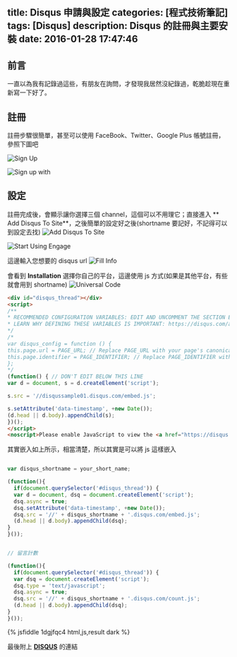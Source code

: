 title: Disqus 申請與設定
categories: [程式技術筆記]
tags: [Disqus]
description: Disqus 的註冊與主要安裝
date: 2016-01-28 17:47:46
---

## 前言
一直以為我有記錄過這些，有朋友在詢問，才發現我居然沒紀錄過，乾脆趁現在重新寫一下好了。

## 註冊
註冊步驟很簡單，甚至可以使用 FaceBook、Twitter、Google Plus 帳號註冊，參照下圖吧

![Sign Up](https://lh3.googleusercontent.com/Y5BBv1_RsATxVwdxGKbm1NcUPQDxrQgENbuXILZrewSQgucijAUX1wtFUArBRdvbjabLRoUMQQQiSK01OEBJsaJqccNjv4gqgPy_9-VGqWxNxsycCfLJZi-nrFuXIf78LOYXkwUu92UZFw26U4_c5jdzrjDaBdHrTNk52loVoyGmkC02oNTCJh6WGvmoIFjXhqRuYbCY7b6g-DyTU03WM5YiLfcEYd0Lh9OMStuQGVmTlwcr_d-GPP5ILecuIN1NbjXD8LWGCfyDfBnvvfVEPkUgGaCq-_JERrFcl86Pv_B839MRwLqxtq4J30XB3Cloez8D2BXgcFITCI1uUu7TD6JzBjPwvbQylDFFHrjCdyDnd5N4KDQgcjmpwcGxHU6Gxw9Td-uP3rYNgpYki0VOrtn5w6MVofe-NzudXgf-BOx5v0mr8XvR2siFUNPLguPRVz3h1jOAlMwnhn7W52xZcYBJCxl5bsjj6TP2rBb5LrK39YL3DVNWZfpwRHllcuutkAIzOzN7iQFSe4jCIPRNqtyM2FhT5StHPsiZnW6HJBfMLMM_LXiHdOW02bBeON1bxiwATqulhr_rSMi8-wgXfLnZMqd_Zn7ngTuKnUFfzYYNcCeiGI5sz7NxMutGNMJ_q4HaQBrhzazXEz4R9Sby4iwi2Yc34YZilCD3idRMfQ=w491-h641-no)

![Sign up with](https://lh3.googleusercontent.com/Fq0T0b7MfZKhJuQ14f0UcCsHeDI4pFof4gABB8KWcffmcQ4emC7k1hijjTvnr5ubyIy-gjwqdk_mDZF5JTUj_5bYIGNxcUKdlJC-Bsn-YRh0aJarqxViNZ5wDJAmZyQxwdpH5aHT93SH_S3Usgfu7SL_6oinjhdA26gLmIlFPnvfrRA2IZRU94i7Z3NiTBY4IXC75OdNd19QLNxBLXCZo6iKkSTS8GtVxAhyFa5PHfl1fRZmeHuIY0dIGhALxV_oP8d7Pmi6fIDoGVLIbQujJCAgn422ro_PfA3tCxMt-Vae6gDqGBwTVdn9UvwaIyi7SWolL1UkKVLOIwQ0foPiWOaFTSPekm_-cm-QWlYcbxkx8N6Ed1uMzeCmqoTiez6IGDKWkxKqTfwGrvbU2RZYOaCRDdAHjgyNNtA2S6SlaS0XGZBUNN1fxxIHDtWcZh9xZgdpwf5vmCu7aDq2Sw0btOfjItE0Lr9p1_yP3Q7hg4IUaEtRkTfVWux_lde_o5mYdMQRsVY8Xr-sMCZRcb5Pbn5CaFewtu23D9mJzvMfz5VG8ut0ggtQ1Wun4TsGwp2FfTaP6Ff7wiNYoLrKwIwV5qfbDUCo-rv-tUGVMTKWb2saKNnnvmOIVCisGeiNk6Va6iT2ckOjLqB6s_EImIpjtFegf-f9orGGwr2XtJFEBg=w491-h688-no)

## 設定
註冊完成後，會顯示讓你選擇三個 channel，這個可以不用理它；直接進入 **
Add Disqus To Site**，之後簡單的設定好之後(shortname 要記好，不記得可以到設定去找)
![Add Disqus To Site](https://lh3.googleusercontent.com/fYpDJpCAWvPVR-kw9ViUcrizd7qfqCw6O3y8hDpIZ5y4tQ0xrRcKEPB7gNR201u_g5SgoS0x6Kf6lAZ3DHMihWQyql8AQTvgYzMVMxRYAjFaKsw_keP1U03u-AHsOrxBlzteMiflzQ28Al6_yCPCBFm66PaX775uOvfnU5aDReLHwCZ6hD04gKus4xBaFZC3A3qXW91YlarICloRhG2nlGNVztMiDDc_FlvJzwAzU3LQ4LdwkmKOfZFFMI3jo8aTzaWllG5lppbyy04APU0sHlcQ5FxWGbNg2-K_NYBxtho2sHGT3Yz9OHKPsW3NHdwwap03TD4JieZwY5TQyZNGQyTBVpQmyVMHJsZHsJSIx1YOfqcOfsYZlbVG9QHshg0fhEeW5AojmzqpdiB_V1ZHXdsfjf7AMkaF_ZDomZlitfGLrQPsrpvACc-XPW-uVjeWHWQWGCAjSQQ1CKkuN4DAbPWWfRRhsyZfZlgmFS_KzQ3NtLWdyYCg6uSta0b96bXev2jloi06-YO1qJ7PGmzvv1hrts8Mruxt25nTgxC1JhgF2wCf47Opm8HrCB1nJMP9IweQHOf_cr2y9JVhCHdIO8FVDb9ur6RHI24suZYCMraBrcwupT77qi5wZ48og_CP-S7luK6sMoO9VulqdBXjH4zrbFyUyIVV-jnVC42sMw=w751-h333-no)

![Start Using Engage](https://lh3.googleusercontent.com/4oGMYSLdYfyWTobAX827PrpuA1AT9Z6u_S7tlq5PVp5vBOFmpOClUUSZZDOaWBYaIsWUUF24wc6m8Wh1nuNAymd-T-IMp9LKso0MMPtVHt8BkeIG9QvVU1kLVcBbHjcxKTUpzZB_A42kJdu9N0-H_sf_BbMfNn6vtRopXg5uaao4nkb4QiaVrpp05PbRUk3s77dYSIkbI_k8DIrFyvvIVYmjo0AkgV8B9bes4jMnjWBj52VFU-fDIHvXApDifA0HKZg4KD3jbGl8MhztgvWKcNHiZz9Xdw4WaGSEturA7XBQABy2ZBpJsIxUe8tFzQMirtMBhy8MgmQi4e88H0nUffHBjpNvdRyeBuTlcuUgB1apWQzxPYsjoed0wSLN1rQVQUYN1fI__gDRz4uVY03Jf6jVodHP3kDkvZaIyHsQlqtEFYnTiBa6pLoo5r6IEdR5iHqL0PE88BtDbltHSCqxRqt5VmuQzMTkdiDiBgIjXP-nTlREXGUtYgZSjIz1i-MutRDEjOa7D8wN5RLvqu4RJ4mvMX782ZTsvqx9HOjlMk7uVt5vkn6d_q0LqxvXi1akPDAthGVd5xBwoLYSeb0hpoP9GCX2jM7mHUSH3abxkuEqaLnk5nBNg6-6meDTOVRIdRAvnxfc1ZsWkxiZ11CVoM86nCVGEZl-omgsL1DQvg=w675-h418-no)

這邊輸入您想要的 disqus url
![Fill Info](https://lh3.googleusercontent.com/cNkStQ63q7NDqN6bX2XpN7EKfibfkf8Bq4WMD_J0MNZl0bEvjl71xOdKCuNjbg0TGvM_-5RXou-QFpkWn9NS5eLJcfE3QuoWZM26XlA_-Y92e6ihdVIKth6eN9uNBho1JikLBKOqJPYrO4VaRY3I46eKJgBZvUxLRP25rsXo1tTS29pNC-drsQ479EE5ykUAJ9ADLBMfaQ-eHQVJUrFDQviVKTTLY2LSxqwo9y3JE73GlNlKjNd8te2P-_82KakaVglxzIy5_KpbrpRFn0OQ2BKPK0EyMt9lIbr29Wfl_3cPFL82Ypx_vX00H1wFw5ux4JOa9dlJIDzoleX5Dj_1tRf3hLjkh385mzQV5u5vAIVYh2FVloJTiB8acKVjwua5jkf90hbUZ53xUZlClST2ejrYt2_Nl-6al8ZhIuj701D851xrBUCYNL39DABHo45OGnreRhu9slNoG0pefjjjmh7QTXR6TllvRnBVNuqYHQp9oS6kG5YV962WiLHlqWf3BQX1pf7NJ6pe3SR_CENuTu8o1co9FkdRF2i8ljMB-G3Pg8GbSCetmw5jHfb4ciFo4uJUeTsuMnZqi91NwIkG39Pv6Ett2R9mrwRHqccGkVLwRN5Ru68adxGENGoxnbigclTtrf8uJCAoWll0ZztJ2Fi-fM8PLo3h1D6kbTOn8w=w481-h433-no)

會看到 **Installation** 選擇你自己的平台，這邊使用 js 方式(如果是其他平台，有些就會用到 shortname)
![Universal Code](https://lh3.googleusercontent.com/-t2dgeHSzK9QynoJMJUXyZEcYXo_a_O-kGNmFhK8keAn2yIKCYvV83EjvrzgjlWO-P0SQQcnMujfHNX03KkWgm6vO7n0c_AlSBJusam1isJVpUoiRA2QfTOllzT02zMD6gLdX-sHJVUROOdSiIAeEqruJaEavBbeqoO5FkHC-b-lBa8jDL6pnGPx36HeumdUO6u5giU-yCCNbtWqhAkGSIp2-bz7jNZsvP7JMAWR2ltxC34EJy0P7pq_5WPtMkHfOLRwj5OruAuIrn9VVejrfMa9ynq3c5qPcUs7ALGgaq4lTK9DimIzs7zTsXo_5lDQ9QYN5UG3PQMLO3kFQZL7ZijtPrWemsclvwIRva5j9V3ceNVit-patPSN2_xsq4HRD0_2W4JBwc_Vn_doWKMADNy91O7BQkvkR2E6gJvCiqEfx-ounctx5rtvACaRHt3uMr08S3YoOQT_QLEX0GhB6788_0J-DNlZbdCM-1OfD9hZEs0EmV77dnvLVGpv8I-LfmmRpDMejyP2T7AvaCFaqklOhg0t7GHP-wcOSC4wp5jVtRvra30lY0-LajqFFvIO6ui0uF2Cv1qf52D9hF6cc1C4jdG4w0eM3FMOsiYvD8-0EkxR0LHG2Khnxhc7PprTqyi1FLm6Ys8qrnAgbvG838TNQguwiklN98wCTIrOhQ=w587-h489-no)

``` html Disqus Universal Code
<div id="disqus_thread"></div>
<script>
/**
* RECOMMENDED CONFIGURATION VARIABLES: EDIT AND UNCOMMENT THE SECTION BELOW TO INSERT DYNAMIC VALUES FROM YOUR PLATFORM OR CMS.
* LEARN WHY DEFINING THESE VARIABLES IS IMPORTANT: https://disqus.com/admin/universalcode/#configuration-variables
*/
/*
var disqus_config = function () {
this.page.url = PAGE_URL; // Replace PAGE_URL with your page's canonical URL variable
this.page.identifier = PAGE_IDENTIFIER; // Replace PAGE_IDENTIFIER with your page's unique identifier variable
};
*/
(function() { // DON'T EDIT BELOW THIS LINE
var d = document, s = d.createElement('script');

s.src = '//disqussample01.disqus.com/embed.js';

s.setAttribute('data-timestamp', +new Date());
(d.head || d.body).appendChild(s);
})();
</script>
<noscript>Please enable JavaScript to view the <a href="https://disqus.com/?ref_noscript" rel="nofollow">comments powered by Disqus.</a></noscript>
```

其實嵌入如上所示，相當清楚，所以其實是可以將 js 這樣嵌入
``` js

var disqus_shortname = your_short_name;

(function(){
  if(document.querySelector('#disqus_thread')) {
  var d = document, dsq = document.createElement('script');
  dsq.async = true;
  dsq.setAttribute('data-timestamp', +new Date());
  dsq.src = '//' + disqus_shortname + '.disqus.com/embed.js';
  (d.head || d.body).appendChild(dsq);
}
}());


// 留言計數

(function(){
  if(document.querySelector('#disqus_thread')) {
  var dsq = document.createElement('script');
  dsq.type = 'text/javascript';
  dsq.async = true;
  dsq.src = '//' + disqus_shortname + '.disqus.com/count.js';
  (d.head || d.body).appendChild(dsq);
}
}());

```
{% jsfiddle 1dgjfqc4 html,js,result dark %}

最後附上 **[DISQUS](https://disqus.com/)** 的連結